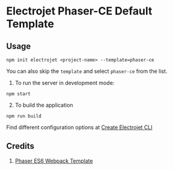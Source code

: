 # Electrojet Phaser-CE Default Template

## Usage

```
npm init electrojet <project-name> --template=phaser-ce
```

You can also skip the `template` and select `phaser-ce` from the list.

1. To run the server in development mode:

```
npm start
```

2. To build the application

```
npm run build
```


Find different configuration options at [Create Electrojet CLI](https://github.com/BoyWithSilverWings/create-electrojet/tree/master/packages/phaser-ce)

## Credits 

1. [Phaser ES6 Webpack Template](https://github.com/lean/phaser-es6-webpack)
